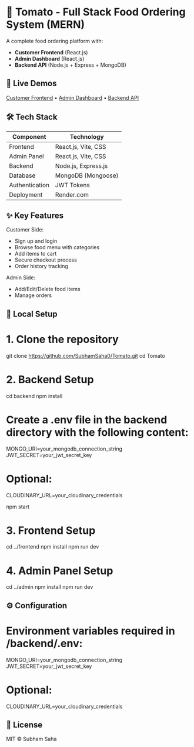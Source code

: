 # 🍅 Tomato - Full Stack Food Ordering System (MERN)

A complete food ordering platform with:
- **Customer Frontend** (React.js)
- **Admin Dashboard** (React.js)
- **Backend API** (Node.js + Express + MongoDB)

## 🔗 Live Demos
<a href="https://tomato-frontend-urya.onrender.com" target="_blank">Customer Frontend</a> • 
<a href="https://tomato-admin-1lu2.onrender.com" target="_blank">Admin Dashboard</a> • 
<a href="https://tomato-backend-8yug.onrender.com" target="_blank">Backend API</a>

## 🛠️ Tech Stack
| Component       | Technology              |
|----------------|--------------------------|
| Frontend       | React.js, Vite, CSS      |
| Admin Panel    | React.js, Vite, CSS      |
| Backend        | Node.js, Express.js      |
| Database       | MongoDB (Mongoose)       |
| Authentication | JWT Tokens               |
| Deployment     | Render.com               |

## ✨ Key Features

Customer Side:
- Sign up and login
- Browse food menu with categories
- Add items to cart
- Secure checkout process
- Order history tracking

Admin Side:
- Add/Edit/Delete food items
- Manage orders

## 🚀 Local Setup

# 1. Clone the repository
git clone https://github.com/SubhamSaha0/Tomato.git
cd Tomato

# 2. Backend Setup
cd backend
npm install

# Create a .env file in the backend directory with the following content:
MONGO_URI=your_mongodb_connection_string
JWT_SECRET=your_jwt_secret_key
# Optional:
CLOUDINARY_URL=your_cloudinary_credentials

npm start

# 3. Frontend Setup
cd ../frontend
npm install
npm run dev

# 4. Admin Panel Setup
cd ../admin
npm install
npm run dev

## ⚙️ Configuration

# Environment variables required in /backend/.env:
MONGO_URI=your_mongodb_connection_string
JWT_SECRET=your_jwt_secret_key
# Optional:
CLOUDINARY_URL=your_cloudinary_credentials

## 📜 License

MIT © Subham Saha
